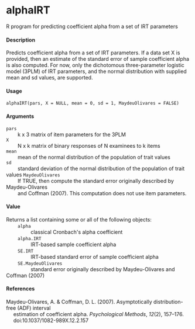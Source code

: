 alphaIRT
========

R program for predicting coefficient alpha from a set of IRT parameters

#### Description
Predicts coefficient alpha from a set of IRT parameters. If a data set X is 
provided, then an estimate of the standard error of sample coefficient alpha is 
also computed. For now, only the dichotomous three-parameter logistic model 
(3PLM) of IRT parameters, and the normal distribution with supplied mean and sd 
values, are supported.

#### Usage
`alphaIRT(pars, X = NULL, mean = 0, sd = 1, MaydeuOlivares = FALSE)`

#### Arguments
`pars`  
&nbsp;&nbsp;&nbsp;&nbsp;&nbsp;&nbsp;&nbsp;&nbsp;k x 3 matrix of item parameters 
for the 3PLM  
`X`  
&nbsp;&nbsp;&nbsp;&nbsp;&nbsp;&nbsp;&nbsp;&nbsp;N x k matrix of binary 
responses of N examinees to k items  
`mean`  
&nbsp;&nbsp;&nbsp;&nbsp;&nbsp;&nbsp;&nbsp;&nbsp;mean of the normal distribution 
of the population of trait values  
`sd`  
&nbsp;&nbsp;&nbsp;&nbsp;&nbsp;&nbsp;&nbsp;&nbsp;standard deviation of the 
normal distribution of the population of trait values
`MaydeuOlivares`  
&nbsp;&nbsp;&nbsp;&nbsp;&nbsp;&nbsp;&nbsp;&nbsp;If TRUE, then compute the 
standard error originally described by Maydeu-Olivares  
&nbsp;&nbsp;&nbsp;&nbsp;&nbsp;&nbsp;&nbsp;&nbsp;and Coffman (2007). This 
computation does not use item parameters.

#### Value
Returns a list containing some or all of the following objects:  
&nbsp;&nbsp;&nbsp;&nbsp;&nbsp;&nbsp;&nbsp;&nbsp;`alpha`  
&nbsp;&nbsp;&nbsp;&nbsp;&nbsp;&nbsp;&nbsp;&nbsp;&nbsp;&nbsp;&nbsp;&nbsp;&nbsp;
&nbsp;&nbsp;&nbsp;classical Cronbach's alpha coefficient  
&nbsp;&nbsp;&nbsp;&nbsp;&nbsp;&nbsp;&nbsp;&nbsp;`alpha.IRT`  
&nbsp;&nbsp;&nbsp;&nbsp;&nbsp;&nbsp;&nbsp;&nbsp;&nbsp;&nbsp;&nbsp;&nbsp;&nbsp;
&nbsp;&nbsp;&nbsp;IRT-based sample coefficient alpha  
&nbsp;&nbsp;&nbsp;&nbsp;&nbsp;&nbsp;&nbsp;&nbsp;`SE.IRT`  
&nbsp;&nbsp;&nbsp;&nbsp;&nbsp;&nbsp;&nbsp;&nbsp;&nbsp;&nbsp;&nbsp;&nbsp;&nbsp;
&nbsp;&nbsp;&nbsp;IRT-based standard error of sample coefficient alpha  
&nbsp;&nbsp;&nbsp;&nbsp;&nbsp;&nbsp;&nbsp;&nbsp;`SE.MaydeuOlivares`  
&nbsp;&nbsp;&nbsp;&nbsp;&nbsp;&nbsp;&nbsp;&nbsp;&nbsp;&nbsp;&nbsp;&nbsp;&nbsp;
&nbsp;&nbsp;&nbsp;standard error originally described by Maydeu-Olivares and 
Coffman (2007)

#### References
Maydeu-Olivares, A. & Coffman, D. L. (2007). Asymptotically distribution-free 
(ADF) interval  
&nbsp;&nbsp;&nbsp;&nbsp;&nbsp;estimation of coefficient alpha. *Psychological 
Methods*, *12*(2), 157–176.  
&nbsp;&nbsp;&nbsp;&nbsp;&nbsp;doi:10.1037/1082-989X.12.2.157
